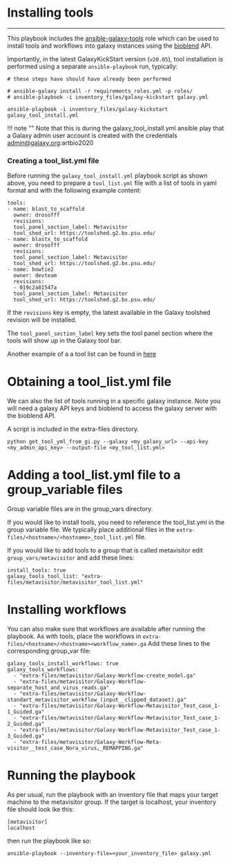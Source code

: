 # Installing tools
----

This playbook includes the [ansible-galaxy-tools](https://github.com/galaxyproject/ansible-galaxy-tools)
role which can be used to install tools and workflows into galaxy instances using the
[bioblend](https://bioblend.readthedocs.org/en/latest/) API.

Importantly, in the latest GalaxyKickStart version (`v20.05`), tool installation is performed
using a separate `ansible-playbook` run, typically:

```
# these steps have should have already been performed

# ansible-galaxy install -r requirements_roles.yml -p roles/
# ansible-playbook -i inventory_files/galaxy-kickstart galaxy.yml

ansible-playbook -i inventory_files/galaxy-kickstart galaxy_tool_install.yml
```
!!! note ""
    Note that this is during the galaxy_tool_install.yml ansible play that
    a Galaxy admin user account is created with the credentials admin@galaxy.org:artbio2020

### Creating a tool_list.yml file
Before running the `galaxy_tool_install.yml` playbook script as shown above, you need to
prepare a `tool_list.yml` file with a list of tools in yaml format and with the following
example content:

```
tools:
- name: blast_to_scaffold
  owner: drosofff
  revisions:
  tool_panel_section_label: Metavisitor
  tool_shed_url: https://toolshed.g2.bx.psu.edu/
- name: blastx_to_scaffold
  owner: drosofff
  revisions:
  tool_panel_section_label: Metavisitor
  tool_shed_url: https://toolshed.g2.bx.psu.edu/
- name: bowtie2
  owner: devteam
  revisions:
  - 019c2a81547a
  tool_panel_section_label: Metavisitor
  tool_shed_url: https://toolshed.g2.bx.psu.edu/
```

If the `revisions` key is empty, the latest available in the Galaxy toolshed revision will
be installed.  

The `tool_panel_section_label` key sets the tool panel section where the tools will show up
in the Galaxy tool bar.

Another example of a a tool list can be found in [here](https://github.com/ARTbio/GalaxyKickStart/blob/master/extra-files/metavisitor/metavisitor_tool_list.yml)

# Obtaining a tool_list.yml file 

We can also the list of tools running in a specific galaxy instance.
Note you will need a galaxy API keys and bioblend to access the galaxy server with the bioblend
API.

A script is included in the extra-files directory.
```
python get_tool_yml_from_gi.py --galaxy <my_galaxy_url> --api-key <my_admin_api_key> --output-file <my_tool_list.yml>
```

# Adding a tool_list.yml file to a group_variable files

Group variable files are in the group_vars directory.

If you would like to install tools, you need to reference the tool_list.yml in the group variable file.
We typically place additional files in the `extra-files/<hostname>/<hostname>_tool_list.yml` file.

If you would like to add tools to a group that is called metavisitor edit `group_vars/metavisitor` and add these lines:
```
install_tools: true
galaxy_tools_tool_list: "extra-files/metavisitor/metavisitor_tool_list.yml"
```

# Installing workflows

You can also make sure that workflows are available after running the playbook.
As with tools, place the workflows in `extra-files/<hostname>/<hostname><workflow_name>.ga`
Add these lines to the corresponding group_var file:
```
galaxy_tools_install_workflows: true
galaxy_tools_workflows:
  - "extra-files/metavisitor/Galaxy-Workflow-create_model.ga"
  - "extra-files/metavisitor/Galaxy-Workflow-separate_host_and_virus_reads.ga"
  - "extra-files/metavisitor/Galaxy-Workflow-standart_metavisitor_workflow_(input__clipped_dataset).ga"
  - "extra-files/metavisitor/Galaxy-Workflow-Metavisitor_Test_case_1-1_Guided.ga"
  - "extra-files/metavisitor/Galaxy-Workflow-Metavisitor_Test_case_1-2_Guided.ga"
  - "extra-files/metavisitor/Galaxy-Workflow-Metavisitor_Test_case_1-3_Guided.ga"
  - "extra-files/metavisitor/Galaxy-Workflow-Meta-visitor__test_case_Nora_virus,_REMAPPING.ga"
```

# Running the playbook

As per usual, run the playbook with an inventory file that maps your target machine to the metavisitor group.
If the target is localhost, your inventory file should look ike this:

```
[metavisitor]
localhost
```

then run the playbook like so:

```
ansible-playbook --inventory-file=<your_inventory_file> galaxy.yml
```
